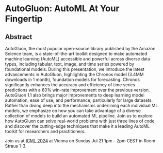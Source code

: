# AutoGluon: AutoML At Your Fingertip

## Abstract

AutoGluon, the most popular open-source library published by the Amazon Science team, is a state-of-the-art toolkit designed to make automated machine learning (AutoML) accessible and powerful across diverse data types, including tabular, text, image, and time series powered by foundational models. During this presentation, we introduce the latest advancements in AutoGluon, highlighting the Chronos model (3.4MM downloads in 1 month), foundation models for forecasting. Chronos significantly enhances the accuracy and efficiency of time series predictions with a 60% win-rate improvement over the previous version. AutoGluon 1.1 also brings major improvements to deep learning model automation, ease of use, and performance, particularly for large datasets. Rather than diving deep into the mechanisms underlining each individual ML models, we emphasize on how you can take advantage of a diverse collection of models to build an automated ML pipeline. Join us to explore how AutoGluon can solve real-world problems with just three lines of code and discover the cutting-edge techniques that make it a leading AutoML toolkit for researchers and practitioners.

Join us at [ICML 2024](https://icml.cc/) at Vienna on Sunday Jul 21 1pm - 2pm CEST in Room Straus 1-3.
